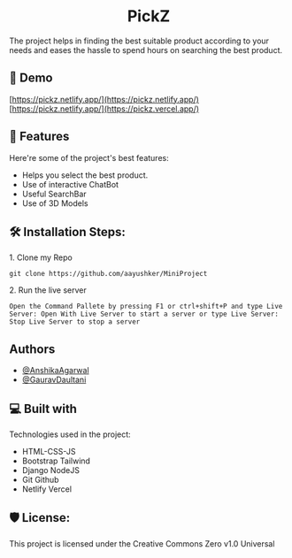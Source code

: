 <h1 align="center" id="title">PickZ</h1>

<p id="description">The project helps in finding the best suitable product according to your needs and eases the hassle to spend hours on searching the best product.</p>

<h2>🚀 Demo</h2>

[https://pickz.netlify.app/](https://pickz.netlify.app/)
<br>
[https://pickz.netlify.app/](https://pickz.vercel.app/)
  
  
<h2>🧐 Features</h2>

Here're some of the project's best features:

*   Helps you select the best product.
*   Use of interactive ChatBot
*   Useful SearchBar
*   Use of 3D Models

<h2>🛠️ Installation Steps:</h2>

<p>1. Clone my Repo</p>

```
git clone https://github.com/aayushker/MiniProject
```

<p>2. Run the live server</p>

```
Open the Command Pallete by pressing F1 or ctrl+shift+P and type Live Server: Open With Live Server to start a server or type Live Server: Stop Live Server to stop a server
```
## Authors

- [@AnshikaAgarwal](https://www.github.com/Anshika0504)
- [@GauravDaultani](https://www.github.com/gauravdaultani)
  
  
<h2>💻 Built with</h2>

Technologies used in the project:

*   HTML-CSS-JS
*   Bootstrap Tailwind
*   Django NodeJS
*   Git Github
*   Netlify Vercel

<h2>🛡️ License:</h2>

This project is licensed under the Creative Commons Zero v1.0 Universal

